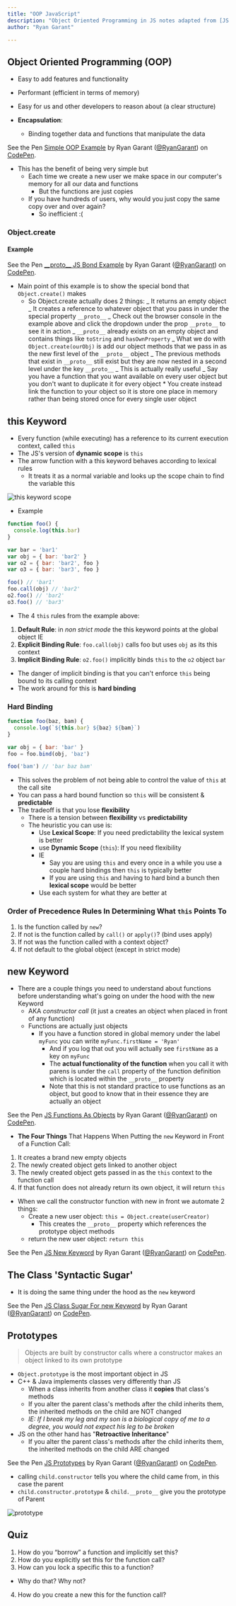 ```yaml
---
title: "OOP JavaScript"
description: "Object Oriented Programming in JS notes adapted from [JS Hardparts](https://frontendmasters.com/courses/javascript-hard-parts) & [JS Foundations](https://frontendmasters.com/courses/javascript-foundations)"
author: "Ryan Garant"

---
```


<article id="1">

## Object Oriented Programming (OOP)

- Easy to add features and functionality
- Performant (efficient in terms of memory)
- Easy for us and other developers to reason about (a clear structure)

- **Encapsulation**:
  - Binding together data and functions that manipulate the data

<p data-height="300" data-theme-id="31719" data-slug-hash="deNWmr" data-default-tab="js,result" data-user="RyanGarant" data-embed-version="2" data-pen-title="Simple OOP Example" class="codepen">See the Pen <a href="https://codepen.io/RyanGarant/pen/deNWmr/">Simple OOP Example</a> by Ryan Garant (<a href="https://codepen.io/RyanGarant">@RyanGarant</a>) on <a href="https://codepen.io">CodePen</a>.</p>

- This has the benefit of being very simple but
  - Each time we create a new user we make space in our computer's memory for all our data and functions
    - But the functions are just copies
  - If you have hundreds of users, why would you just copy the same copy over and over again?
    - So inefficient :(

### Object.create

#### Example

<p data-height="300" data-theme-id="31719" data-slug-hash="devNmP" data-default-tab="js,result" data-user="RyanGarant" data-embed-version="2" data-pen-title="__proto__ JS Bond Example" class="codepen">See the Pen <a href="https://codepen.io/RyanGarant/pen/devNmP/">__proto__ JS Bond Example</a> by Ryan Garant (<a href="https://codepen.io/RyanGarant">@RyanGarant</a>) on <a href="https://codepen.io">CodePen</a>.</p>

- Main point of this example is to show the special bond that `Object.create()` makes
  - So Object.create actually does 2 things:
    _ It returns an empty object
    _ It creates a reference to whatever object that you pass in under the special property `__proto__`
    _ Check out the browser console in the example above and click the dropdown under the prop `__proto__` to see it in action
    _ `__proto__` already exists on an empty object and contains things like `toString` and `hasOwnProperty`
    _ What we do with `Object.create(ourObj)` is add our object methods that we pass in as the new first level of the `__proto__` object
    _ The previous methods that exist in `__proto__` still exist but they are now nested in a second level under the key `__proto__`
    _ This is actually really useful
    _ Say you have a function that you want available on every user object but you don't want to duplicate it for every object \* You create instead link the function to your object so it is store one place in memory rather than being stored once for every single user object
    </article>

<article id="2">

## this Keyword

- Every function (while executing) has a reference to its current execution context, called `this`
- The JS's version of **dynamic scope** is `this`
- The arrow function with a this keyword behaves according to lexical rules
  - It treats it as a normal variable and looks up the scope chain to find the variable this

<img src="images/this-scope.png" alt="this keyword scope">

- Example

```javascript
function foo() {
  console.log(this.bar)
}

var bar = 'bar1'
var obj = { bar: 'bar2' }
var o2 = { bar: 'bar2', foo }
var o3 = { bar: 'bar3', foo }

foo() // 'bar1'
foo.call(obj) // 'bar2'
o2.foo() // 'bar2'
o3.foo() // 'bar3'
```

- The 4 `this` rules from the example above:

1.  **Default Rule**: in _non strict mode_ the this keyword points at the global object IE
2.  **Explicit Binding Rule**: `foo.call(obj)` calls foo but uses `obj` as its this context
3.  **Implicit Binding Rule**: `o2.foo()` implicitly binds `this` to the `o2` object `bar`

- The danger of implicit binding is that you can't enforce `this` being bound to its calling context
- The work around for this is **hard binding**

### Hard Binding

```javascript
function foo(baz, bam) {
  console.log(`${this.bar} ${baz} ${bam}`)
}

var obj = { bar: 'bar' }
foo = foo.bind(obj, 'baz')

foo('bam') // 'bar baz bam'
```

- This solves the problem of not being able to control the value of `this` at the call site
- You can pass a hard bound function so `this` will be consistent & **predictable**
- The tradeoff is that you lose **flexibility**
  - There is a tension between **flexibility** vs **predictability**
  - The heuristic you can use is:
    - Use **Lexical Scope**: If you need predictability the lexical system is better
    - use **Dynamic Scope** (`this`): If you need flexibility
    - IE
      - Say you are using `this` and every once in a while you use a couple hard bindings then `this` is typically better
      - If you are using `this` and having to hard bind a bunch then **lexical scope** would be better
    - Use each system for what they are better at

### Order of Precedence Rules In Determining What `this` Points To

1.  Is the function called by `new`?
2.  If not is the function called by `call()` or `apply()`? (bind uses apply)
3.  If not was the function called with a context object?
4.  If not default to the global object (except in strict mode)

</article>

<article id="3">

## new Keyword

- There are a couple things you need to understand about functions before understanding what's going on under the hood with the new Keyword
  - AKA _constructor call_ (it just a creates an object when placed in front of any function)
  - Functions are actually just objects
    - If you have a function stored in global memory under the label `myFunc` you can write `myFunc.firstName = 'Ryan'`
      - And if you log that out you will actually see `firstName` as a key on `myFunc`
      - The **actual functionality of the function** when you call it with parens is under the `call` property of the function definition which is located within the `__proto__` property
      - Note that this is not standard practice to use functions as an object, but good to know that in their essence they are actually an object

<p data-height="300" data-theme-id="31719" data-slug-hash="gzWpwQ" data-default-tab="js,result" data-user="RyanGarant" data-embed-version="2" data-pen-title="JS Functions As Objects" class="codepen">See the Pen <a href="https://codepen.io/RyanGarant/pen/gzWpwQ/">JS Functions As Objects</a> by Ryan Garant (<a href="https://codepen.io/RyanGarant">@RyanGarant</a>) on <a href="https://codepen.io">CodePen</a>.</p>

- **The Four Things** That Happens When Putting the `new` Keyword in Front of a Function Call:

1.  It creates a brand new empty objects
2.  The newly created object gets linked to another object
3.  The newly created object gets passed in as the `this` context to the function call
4.  If that function does not already return its own object, it will return `this`

- When we call the constructor function with new in front we automate 2 things:
  - Create a new user object: `this = Object.create(userCreator)`
    - This creates the `__proto__` property which references the prototype object methods
  - return the new user object: `return this`

<p data-height="300" data-theme-id="31719" data-slug-hash="deWWjK" data-default-tab="js,result" data-user="RyanGarant" data-embed-version="2" data-pen-title="JS New Keyword" class="codepen">See the Pen <a href="https://codepen.io/RyanGarant/pen/deWWjK/">JS New Keyword</a> by Ryan Garant (<a href="https://codepen.io/RyanGarant">@RyanGarant</a>) on <a href="https://codepen.io">CodePen</a>.</p>

</article>

<article id="4">

## The Class 'Syntactic Sugar'

- It is doing the same thing under the hood as the `new` keyword

<p data-height="300" data-theme-id="31719" data-slug-hash="RyVVmd" data-default-tab="js,result" data-user="RyanGarant" data-embed-version="2" data-pen-title="JS Class Sugar For new Keyword" class="codepen">See the Pen <a href="https://codepen.io/RyanGarant/pen/RyVVmd/">JS Class Sugar For new Keyword</a> by Ryan Garant (<a href="https://codepen.io/RyanGarant">@RyanGarant</a>) on <a href="https://codepen.io">CodePen</a>.</p>

</article>

<article id="5">

## Prototypes

> Objects are built by constructor calls where a constructor makes an object linked to its own prototype

- `Object.prototype` is the most important object in JS
- C++ & Java implements classes very differently than JS
  - When a class inherits from another class it **copies** that class's methods
  - If you alter the parent class's methods after the child inherits them, the inherited methods on the child are NOT changed
  - _IE: If I break my leg and my son is a biological copy of me to a degree, you would not expect his leg to be broken_
- JS on the other hand has "**Retroactive Inheritance**"
  - If you alter the parent class's methods after the child inherits them, the inherited methods on the child ARE changed

<p data-height="300" data-theme-id="31719" data-slug-hash="ERVBqa" data-default-tab="js,result" data-user="RyanGarant" data-embed-version="2" data-pen-title="JS Prototypes" class="codepen">See the Pen <a href="https://codepen.io/RyanGarant/pen/ERVBqa/">JS Prototypes</a> by Ryan Garant (<a href="https://codepen.io/RyanGarant">@RyanGarant</a>) on <a href="https://codepen.io">CodePen</a>.</p>

- calling `child.constructor` tells you where the child came from, in this case the parent
- `child.constructor.prototype` & `child.__proto__` give you the prototype of Parent

<img src="images/prototype.png" alt="prototype">

</article>

<article id="6">

## Quiz

1.  How do you “borrow” a function and implicitly set this?
2.  How do you explicitly set this for the function call?
3.  How can you lock a specific this to a function?

- Why do that? Why not?

4.  How do you create a new this for the function call?

</article>
